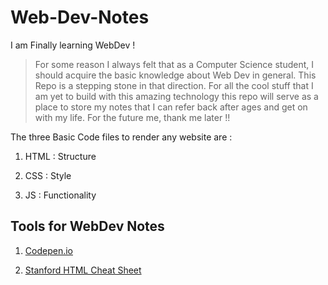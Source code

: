 # Web-Dev-Notes
I am Finally learning WebDev !

> For some reason I always felt that as a Computer Science student, I should acquire the basic knowledge about Web Dev in general. This Repo is a stepping stone in that direction. For all the cool stuff that I am yet to build with this amazing technology this repo will serve as a place to store my notes that I can refer back after ages and get on with my life. For the future me, thank me later !! 

The three Basic Code files to render any website are :

1. HTML : Structure

2. CSS : Style 

3. JS : Functionality

## Tools for WebDev Notes

1. [Codepen.io](https://codepen.io/)

2. [Stanford HTML Cheat Sheet](https://web.stanford.edu/group/csp/cs21/htmlcheatsheet.pdf)


